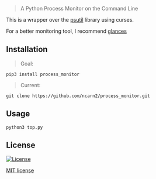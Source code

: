 

> A Python Process Monitor on the Command Line

This is a wrapper over the [psutil](https://github.com/giampaolo/psutil/) library using curses.

For a better monitoring tool, I recommend [glances](https://github.com/nicolargo/glances)


## Installation

> Goal:

`pip3 install process_monitor`

> Current:

`git clone https://github.com/ncarn2/process_monitor.git`


## Usage

`python3 top.py`

## License

[![License](http://img.shields.io/:license-mit-blue.svg?style=flat-square)](http://badges.mit-license.org)

[MIT license](http://opensource.org/licenses/mit-license.php)
